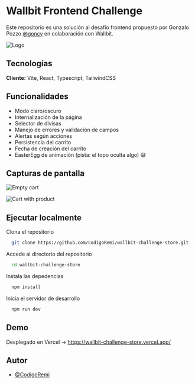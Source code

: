 
# Wallbit Frontend Challenge
Este repositorio es una solución al desafío frontend propuesto por Gonzalo Pozzo [@goncy](https://github.com/goncy) en colaboración con Wallbit.


![Logo](https://raw.githubusercontent.com/goncy/wallbit-challenge/main/assets/logo.jpg)


## Tecnologías

**Cliente:** Vite, React, Typescript, TailwindCSS


## Funcionalidades

- Modo claro/oscuro
- Internalización de la página
- Selector de divisas
- Manejo de errores y validación de campos
- Alertas según acciones
- Persistencia del carrito
- Fecha de creación del carrito
- EasterEgg de animación (pista: el topo oculta algo) 😅


## Capturas de pantalla

![Empty cart](https://tinypic.host/images/2024/11/19/image4d5266c60169fa06.png)

![Cart with product](https://tinypic.host/images/2024/11/19/imageff749288387ad1e2.png)

## Ejecutar localmente

Clona el repositorio

```bash
  git clone https://github.com/CodigoRemi/wallbit-challenge-store.git
```

Accede al directorio del repositorio

```bash
  cd wallbit-challenge-store
```

Instala las depedencias

```bash
  npm install
```

Inicia el servidor de desarrollo

```bash
  npm run dev
```


## Demo

Desplegado en Vercel -> https://wallbit-challenge-store.vercel.app/


## Autor

- [@CodigoRemi](https://github.com/CodigoRemi)

